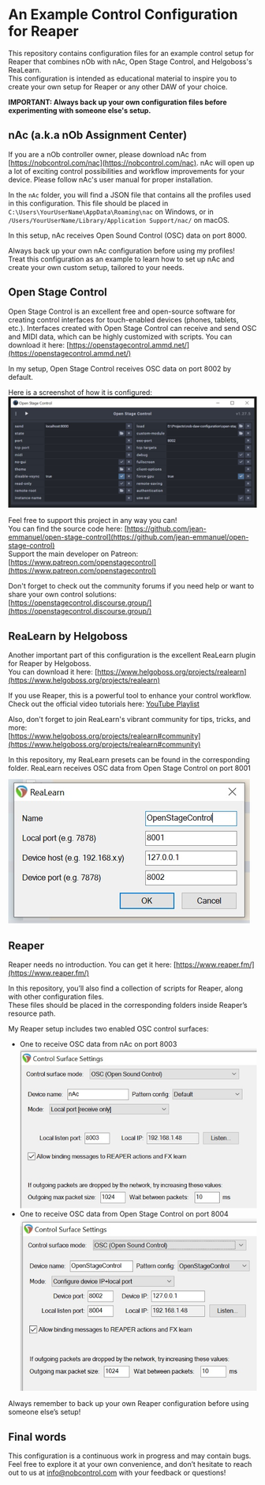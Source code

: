 # An Example Control Configuration for Reaper

This repository contains configuration files for an example control setup for Reaper that combines nOb with nAc, Open Stage Control, and Helgoboss's ReaLearn.  
This configuration is intended as educational material to inspire you to create your own setup for Reaper or any other DAW of your choice.

**IMPORTANT: Always back up your own configuration files before experimenting with someone else's setup.**

## nAc (a.k.a nOb Assignment Center)

If you are a nOb controller owner, please download nAc from [https://nobcontrol.com/nac](https://nobcontrol.com/nac). nAc will open up a lot of exciting control possibilities and workflow improvements for your device. Please follow nAc's user manual for proper installation.

In the `nAc` folder, you will find a JSON file that contains all the profiles used in this configuration. This file should be placed in `C:\Users\YourUserName\AppData\Roaming\nac` on Windows, or in `/Users/YourUserName/Library/Application Support/nac/` on macOS.

In this setup, nAc receives Open Sound Control (OSC) data on port 8000.

Always back up your own nAc configuration before using my profiles!  
Treat this configuration as an example to learn how to set up nAc and create your own custom setup, tailored to your needs.

## Open Stage Control

Open Stage Control is an excellent free and open-source software for creating control interfaces for touch-enabled devices (phones, tablets, etc.). Interfaces created with Open Stage Control can receive and send OSC and MIDI data, which can be highly customized with scripts. You can download it here: [https://openstagecontrol.ammd.net/](https://openstagecontrol.ammd.net/)

In my setup, Open Stage Control receives OSC data on port 8002 by default.

Here is a screenshot of how it is configured:  
![Open Stage Control](/images/OpenStageControl.jpg)

Feel free to support this project in any way you can!  
You can find the source code here: [https://github.com/jean-emmanuel/open-stage-control](https://github.com/jean-emmanuel/open-stage-control)  
Support the main developer on Patreon: [https://www.patreon.com/openstagecontrol](https://www.patreon.com/openstagecontrol)

Don't forget to check out the community forums if you need help or want to share your own control solutions:  
[https://openstagecontrol.discourse.group/](https://openstagecontrol.discourse.group/)

## ReaLearn by Helgoboss

Another important part of this configuration is the excellent ReaLearn plugin for Reaper by Helgoboss.  
You can download it here: [https://www.helgoboss.org/projects/realearn](https://www.helgoboss.org/projects/realearn)

If you use Reaper, this is a powerful tool to enhance your control workflow.  
Check out the official video tutorials here: [YouTube Playlist](https://www.youtube.com/playlist?list=PL0bFMT0iEtAgKY2BUSyjEO1I4s20lZa5G)

Also, don't forget to join ReaLearn's vibrant community for tips, tricks, and more:  
[https://www.helgoboss.org/projects/realearn#community](https://www.helgoboss.org/projects/realearn#community)

In this repository, my ReaLearn presets can be found in the corresponding folder. ReaLearn receives OSC data from Open Stage Control on port 8001

![ReaLearn](/images/ReaLearn.jpg)

## Reaper

Reaper needs no introduction. You can get it here: [https://www.reaper.fm/](https://www.reaper.fm/)

In this repository, you’ll also find a collection of scripts for Reaper, along with other configuration files.  
These files should be placed in the corresponding folders inside Reaper’s resource path.

My Reaper setup includes two enabled OSC control surfaces:
- One to receive OSC data from nAc on port 8003  
  ![nAc](/images/Reaper_OSC_nAc.jpg)
- One to receive OSC data from Open Stage Control on port 8004  
  ![OpenStageControl](/images/Reaper_OSC_OpenStageControl.jpg)

Always remember to back up your own Reaper configuration before using someone else’s setup!

## Final words

This configuration is a continuous work in progress and may contain bugs.  
Feel free to explore it at your own convenience, and don’t hesitate to reach out to us at [info@nobcontrol.com](mailto:info@nobcontrol.com) with your feedback or questions!








